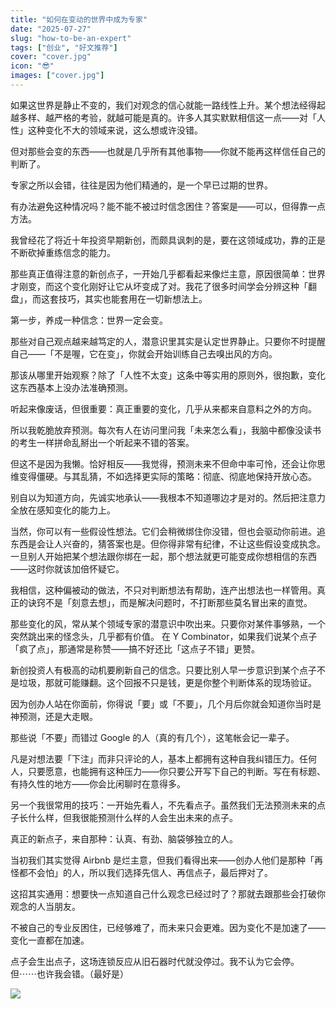 ```yaml
---
title: "如何在变动的世界中成为专家"
date: "2025-07-27"
slug: "how-to-be-an-expert"
tags: ["创业", "好文推荐"]
cover: "cover.jpg"
icon: "😎"
images: ["cover.jpg"]
---
```

如果这世界是静止不变的，我们对观念的信心就能一路线性上升。某个想法经得起越多样、越严格的考验，就越可能是真的。许多人其实默默相信这一点——对「人性」这种变化不大的领域来说，这么想或许没错。



但对那些会变的东西——也就是几乎所有其他事物——你就不能再这样信任自己的判断了。



专家之所以会错，往往是因为他们精通的，是一个早已过期的世界。



有办法避免这种情况吗？能不能不被过时信念困住？答案是——可以，但得靠一点方法。



我曾经花了将近十年投资早期新创，而颇具讽刺的是，要在这领域成功，靠的正是不断砍掉重练信念的能力。



那些真正值得注意的新创点子，一开始几乎都看起来像烂主意，原因很简单：世界才刚变，而这个变化刚好让它从坏变成了对。我花了很多时间学会分辨这种「翻盘」，而这套技巧，其实也能套用在一切新想法上。



第一步，养成一种信念：世界一定会变。



那些对自己观点越来越笃定的人，潜意识里其实是认定世界静止。只要你不时提醒自己——「不是喔，它在变」，你就会开始训练自己去嗅出风的方向。



那该从哪里开始观察？除了「人性不太变」这条中等实用的原则外，很抱歉，变化这东西基本上没办法准确预测。



听起来像废话，但很重要：真正重要的变化，几乎从来都来自意料之外的方向。



所以我乾脆放弃预测。每次有人在访问里问我「未来怎么看」，我脑中都像没读书的考生一样拼命乱掰出一个听起来不错的答案。



但这不是因为我懒。恰好相反——我觉得，预测未来不但命中率可怜，还会让你思维变得僵硬。与其乱猜，不如选择更实际的策略：彻底、彻底地保持开放心态。



别自以为知道方向，先诚实地承认——我根本不知道哪边才是对的。然后把注意力全放在感知变化的能力上。



当然，你可以有一些假设性想法。它们会稍微绑住你没错，但也会驱动你前进。追东西是会让人兴奋的，猜答案也是。但你得非常有纪律，不让这些假设变成执念。
一旦别人开始把某个想法跟你绑在一起，那个想法就更可能变成你想相信的东西——这时你就该加倍怀疑它。



我相信，这种偏被动的做法，不只对判断想法有帮助，连产出想法也一样管用。真正的诀窍不是「刻意去想」，而是解决问题时，不打断那些莫名冒出来的直觉。



那些变化的风，常从某个领域专家的潜意识中吹出来。只要你对某件事够熟，一个突然跳出来的怪念头，几乎都有价值。
在 Y Combinator，如果我们说某个点子「疯了点」，那通常是称赞——搞不好还比「这点子不错」更赞。



新创投资人有极高的动机要刷新自己的信念。只要比别人早一步意识到某个点子不是垃圾，那就可能赚翻。这个回报不只是钱，更是你整个判断体系的现场验证。



因为创办人站在你面前，你得说「要」或「不要」，几个月后你就会知道你当时是神预测，还是大走眼。



那些说「不要」而错过 Google 的人（真的有几个），这笔帐会记一辈子。



凡是对想法要「下注」而非只评论的人，基本上都拥有这种自我纠错压力。任何人，只要愿意，也能拥有这种压力——你只要公开写下自己的判断。写在有标题、有持久性的地方——你会比闲聊时在意得多。



另一个我很常用的技巧：一开始先看人，不先看点子。虽然我们无法预测未来的点子长什么样，但我很能预测什么样的人会生出未来的点子。



真正的新点子，来自那种：认真、有劲、脑袋够独立的人。



当初我们其实觉得 Airbnb 是烂主意，但我们看得出来——创办人他们是那种「再怪都不会怕」的人，所以我们选择先信人、再信点子，最后押对了。



这招其实通用：想要快一点知道自己什么观念已经过时了？那就去跟那些会打破你观念的人当朋友。



不被自己的专业反困住，已经够难了，而未来只会更难。因为变化不是加速了——变化一直都在加速。



点子会生出点子，这场连锁反应从旧石器时代就没停过。我不认为它会停。
但⋯⋯也许我会错。（最好是）




![](https://prod-files-secure.s3.us-west-2.amazonaws.com/112d0858-5090-4d34-a606-b75eb8d65fd2/46476355-9cf3-4e99-9b7a-3531bc426380/1000202064.png?X-Amz-Algorithm=AWS4-HMAC-SHA256&X-Amz-Content-Sha256=UNSIGNED-PAYLOAD&X-Amz-Credential=ASIAZI2LB466VUYT2JXV%2F20250929%2Fus-west-2%2Fs3%2Faws4_request&X-Amz-Date=20250929T122715Z&X-Amz-Expires=3600&X-Amz-Security-Token=IQoJb3JpZ2luX2VjEEwaCXVzLXdlc3QtMiJHMEUCIQD%2B9jA1UnAlrVYRD858GYZG%2FQgooTW5nSD4lHTGYXjvBgIgNrF2Sth9Z4Ob3FnZpqSKMd%2BAHInkh7BI%2FLoi2h%2FNlTgqiAQI1P%2F%2F%2F%2F%2F%2F%2F%2F%2F%2FARAAGgw2Mzc0MjMxODM4MDUiDLf2Kc7nmyAL8LH3cyrcA%2B4%2FqH4YCtmogZ5dnZmA1hIVgmfVl8u4RslTNWtsr6p9d%2F3KMcHbhtRqaZp45%2FsH%2BOxXMuDzUb8dShXsdW1pt9H%2F2%2FSpUQUYJu1x3%2BrjmyPLS0NK%2BHiEb0zHFxVynq7CSRJXOK6%2F5pXnI0zhfR%2FXje4vOmbAuwDDBAZsx7VLbYQ985fQA0C6KgJM7zhW%2FUOqBE4GQpQCuB3pLmuATfcXHbTBnUpbf%2BvjwElubHzkgCqLW%2BCdw8V0f2BPSndBF5n9VOJFjzzvX0KcR7OrrVvbdW2vU2v%2FwBM54CjTJd3oiL43lB4RpjySw0aoqy0PM3L0RWiz%2BsIAb1Z3gg3M7jqmweGpSng7Bk9kggopFUxqmhkutwmoVaj3gDqYi5nSrujMu0qFGDnIUr5YmQcdZcz81TSgA5lUSDwd%2FzHt%2FiAKm5ctjsX1vbURE2zUBsmj47EOYZYhFmXVqlAe%2Buy27yAyBFkBjBBgYnGpGnHaJuEUj%2F9o4UtSvB8Ypbf5lzz1wO9gTv5F2z7Qq%2FX45Vd3%2BzuZLLgRu5hk4Wv3doTTgYj4AGulSIssJBL24%2Bdq3WMLsm6iYCCtVgkPjJvfBzpBCPrEr6psrYOzTj7nksQX53ciEuTYqGOXrsp%2BN6KQsIQHMMTW6cYGOqUBkK8JexFiOBbF58bNEGsh5M7MRY%2F9hOeaRqg32RnGnqhwyk2A4nOEYKoc9jIo7lPXmdbcvHxbzEjWkFfP6fsSifoeqIetzm3nEsIVUtI99wMKuOKDoZVbPS2FQe3Rm%2Fq7jY6PbfBN0F%2BTnMBvpx6VNUtt5XNkYaY4Eo3ofFl3%2BlPKqnpoO%2BmACYthAUB83ZX07%2B0VGuPOlGYMY160PUpSm1FdZX0X&X-Amz-Signature=f9df86373f66456dfcaaa20405ad650b9faa306dc61fc21df582e13f75c17b54&X-Amz-SignedHeaders=host&x-amz-checksum-mode=ENABLED&x-id=GetObject)

